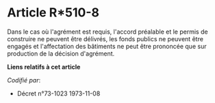# Article R*510-8

Dans le cas où l'agrément est requis, l'accord préalable et le permis de construire ne peuvent être délivrés, les fonds
publics ne peuvent être engagés et l'affectation des bâtiments ne peut être prononcée que sur production de la décision
d'agrément.

**Liens relatifs à cet article**

_Codifié par_:

  - Décret n°73-1023 1973-11-08
